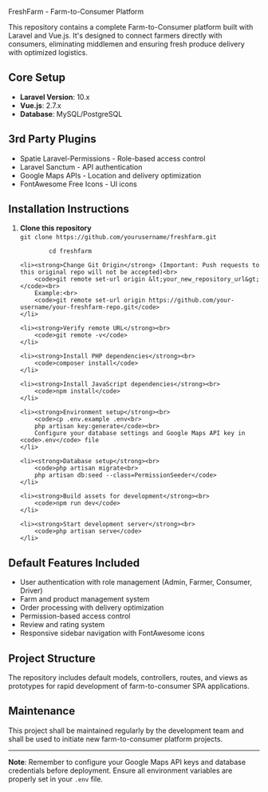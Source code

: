  FreshFarm - Farm-to-Consumer Platform

<p>This repository contains a complete Farm-to-Consumer platform built with Laravel and Vue.js. It's designed to connect farmers directly with consumers, eliminating middlemen and ensuring fresh produce delivery with optimized logistics.</p>

<h2>Core Setup</h2>
<ul>
    <li><strong>Laravel Version</strong>: 10.x</li>
    <li><strong>Vue.js</strong>: 2.7.x</li>
    <li><strong>Database</strong>: MySQL/PostgreSQL</li>
</ul>

<h2>3rd Party Plugins</h2>
<ul>
    <li>Spatie Laravel-Permissions - Role-based access control</li>
    <li>Laravel Sanctum - API authentication</li>
    <li>Google Maps APIs - Location and delivery optimization</li>
    <li>FontAwesome Free Icons - UI icons</li>
</ul>

<h2>Installation Instructions</h2>

<ol>
    <li><strong>Clone this repository</strong><br>
        <code>git clone https://github.com/yourusername/freshfarm.git<br>
        cd freshfarm</code>
    </li>
    
    <li><strong>Change Git Origin</strong> (Important: Push requests to this original repo will not be accepted)<br>
        <code>git remote set-url origin &lt;your_new_repository_url&gt;</code><br>
        Example:<br>
        <code>git remote set-url origin https://github.com/your-username/your-freshfarm-repo.git</code>
    </li>

    <li><strong>Verify remote URL</strong><br>
        <code>git remote -v</code>
    </li>

    <li><strong>Install PHP dependencies</strong><br>
        <code>composer install</code>
    </li>

    <li><strong>Install JavaScript dependencies</strong><br>
        <code>npm install</code>
    </li>

    <li><strong>Environment setup</strong><br>
        <code>cp .env.example .env<br>
        php artisan key:generate</code><br>
        Configure your database settings and Google Maps API key in <code>.env</code> file
    </li>

    <li><strong>Database setup</strong><br>
        <code>php artisan migrate<br>
        php artisan db:seed --class=PermissionSeeder</code>
    </li>

    <li><strong>Build assets for development</strong><br>
        <code>npm run dev</code>
    </li>

    <li><strong>Start development server</strong><br>
        <code>php artisan serve</code>
    </li>
</ol>

<h2>Default Features Included</h2>
<ul>
    <li>User authentication with role management (Admin, Farmer, Consumer, Driver)</li>
    <li>Farm and product management system</li>
    <li>Order processing with delivery optimization</li>
    <li>Permission-based access control</li>
    <li>Review and rating system</li>
    <li>Responsive sidebar navigation with FontAwesome icons</li>
</ul>

<h2>Project Structure</h2>
<p>The repository includes default models, controllers, routes, and views as prototypes for rapid development of farm-to-consumer SPA applications.</p>

<h2>Maintenance</h2>
<p>This project shall be maintained regularly by the development team and shall be used to initiate new farm-to-consumer platform projects.</p>

<hr>

<p><strong>Note</strong>: Remember to configure your Google Maps API keys and database credentials before deployment. Ensure all environment variables are properly set in your <code>.env</code> file.</p>